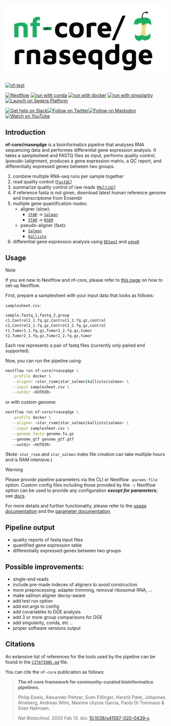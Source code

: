 <h1>
  <picture>
    <source media="(prefers-color-scheme: dark)" srcset="docs/images/nf-core-rnaseqdge_logo_dark.png">
    <img alt="nf-core/rnaseqdge" src="docs/images/nf-core-rnaseqdge_logo_light.png">
  </picture>
</h1>


[![nf-test](https://img.shields.io/badge/unit_tests-nf--test-337ab7.svg)](https://www.nf-test.com)

[![Nextflow](https://img.shields.io/badge/nextflow%20DSL2-%E2%89%A523.04.0-23aa62.svg)](https://www.nextflow.io/)
[![run with conda](http://img.shields.io/badge/run%20with-conda-3EB049?labelColor=000000&logo=anaconda)](https://docs.conda.io/en/latest/)
[![run with docker](https://img.shields.io/badge/run%20with-docker-0db7ed?labelColor=000000&logo=docker)](https://www.docker.com/)
[![run with singularity](https://img.shields.io/badge/run%20with-singularity-1d355c.svg?labelColor=000000)](https://sylabs.io/docs/)
[![Launch on Seqera Platform](https://img.shields.io/badge/Launch%20%F0%9F%9A%80-Seqera%20Platform-%234256e7)](https://cloud.seqera.io/launch?pipeline=https://github.com/nf-core/rnaseqdge)

[![Get help on Slack](http://img.shields.io/badge/slack-nf--core%20%23rnaseqdge-4A154B?labelColor=000000&logo=slack)](https://nfcore.slack.com/channels/rnaseqdge)[![Follow on Twitter](http://img.shields.io/badge/twitter-%40nf__core-1DA1F2?labelColor=000000&logo=twitter)](https://twitter.com/nf_core)[![Follow on Mastodon](https://img.shields.io/badge/mastodon-nf__core-6364ff?labelColor=FFFFFF&logo=mastodon)](https://mstdn.science/@nf_core)[![Watch on YouTube](http://img.shields.io/badge/youtube-nf--core-FF0000?labelColor=000000&logo=youtube)](https://www.youtube.com/c/nf-core)

## Introduction

**nf-core/rnaseqdge** is a bioinformatics pipeline that analyses RNA sequencing data and performes differential gene expression analysis. It takes a samplesheet and FASTQ files as input, performs quality control, (pseudo-)alignment, produces a gene expression matrix, a QC report, and differentially expressed genes between two groups.

1. combine multiple RNA-seq runs per sample together
2. read quality control ([`FastQC`](https://www.bioinformatics.babraham.ac.uk/projects/fastqc/))
3. summarize quality control of raw reads ([`MultiQC`](http://multiqc.info/))
4. if reference fasta is not given, download latest human reference genome and transcriptome from Ensembl
5. multiple gene quantification routes:
   - aligner (slow):
     - [`STAR`](https://github.com/alexdobin/STAR) -> [`Salmon`](https://combine-lab.github.io/salmon/)
     - [`STAR`](https://github.com/alexdobin/STAR) -> [`RSEM`](https://github.com/deweylab/RSEM)
   - pseudo-aligner (fast):
     - [`Salmon`](https://combine-lab.github.io/salmon/)
     - [`Kallisto`](https://pachterlab.github.io/kallisto/)
6. differential gene expression analysis using [`DESeq2`](https://genomebiology.biomedcentral.com/articles/10.1186/s13059-014-0550-8) and [`edgeR`](https://www.ncbi.nlm.nih.gov/pmc/articles/PMC2796818/)

## Usage

> [!NOTE]
> If you are new to Nextflow and nf-core, please refer to [this page](https://nf-co.re/docs/usage/installation) on how to set-up Nextflow.

First, prepare a samplesheet with your input data that looks as follows:

`samplesheet.csv`:

```csv
sample,fastq_1,fastq_2,group
c1,Control1_1.fq.gz,Control1_2.fq.gz,control
c2,Control2_1.fq.gz,Control2_2.fq.gz,control
t1,Tumor1_1.fq.gz,Tumor1_2.fq.gz,tumor
t2,Tumor2_1.fq.gz,Tumor2_2.fq.gz,tumor
```

Each row represents a pair of fastq files (currently only paired end supported).

Now, you can run the pipeline using:

```bash
nextflow run nf-core/rnaseqdge \
   -profile docker \
   --aligner <star_rsem|star_salmon|kallisto|salmon> \
   --input samplesheet.csv \
   --outdir <OUTDIR>
```
or with custom genome:

```bash
nextflow run nf-core/rnaseqdge \
   -profile docker \
   --aligner <star_rsem|star_salmon|kallisto|salmon> \
   --input samplesheet.csv \
   --genome_fasta genome.fa.gz
   --genome_gtf genome_gtf.gtf
   --outdir <OUTDIR>
```


(Note: `star_rsem` and `star_salmon` index file creation can take multiple hours and is RAM intensive.)

> [!WARNING]
> Please provide pipeline parameters via the CLI or Nextflow `-params-file` option. Custom config files including those provided by the `-c` Nextflow option can be used to provide any configuration _**except for parameters**_;
> see [docs](https://nf-co.re/usage/configuration#custom-configuration-files).

For more details and further functionality, please refer to the [usage documentation](https://nf-co.re/rnaseqdge/usage) and the [parameter documentation](https://nf-co.re/rnaseqdge/parameters).

## Pipeline output

- quality reports of fastq input files
- quantified gene expression table 
- differentially expressed genes between two groups

## Possible improvements:

- single-end reads
- include pre-made indeces of aligners to avoid construction
- more preprocessing: adapter trimming, removal ribosomal RNA, ...
- make salmon aligner decoy-aware
- add test run option
- add ext.args to config
- add covariables to DGE analysis
- add 3 or more group comparisons for DGE
- add singularity, conda, etc ..
- proper software versions output

## Citations

<!-- TODO nf-core: Add citation for pipeline after first release. Uncomment lines below and update Zenodo doi and badge at the top of this file. -->
<!-- If you use nf-core/rnaseqdge for your analysis, please cite it using the following doi: [10.5281/zenodo.XXXXXX](https://doi.org/10.5281/zenodo.XXXXXX) -->

<!-- TODO nf-core: Add bibliography of tools and data used in your pipeline -->

An extensive list of references for the tools used by the pipeline can be found in the [`CITATIONS.md`](CITATIONS.md) file.

You can cite the `nf-core` publication as follows:

> **The nf-core framework for community-curated bioinformatics pipelines.**
>
> Philip Ewels, Alexander Peltzer, Sven Fillinger, Harshil Patel, Johannes Alneberg, Andreas Wilm, Maxime Ulysse Garcia, Paolo Di Tommaso & Sven Nahnsen.
>
> _Nat Biotechnol._ 2020 Feb 13. doi: [10.1038/s41587-020-0439-x](https://dx.doi.org/10.1038/s41587-020-0439-x).
